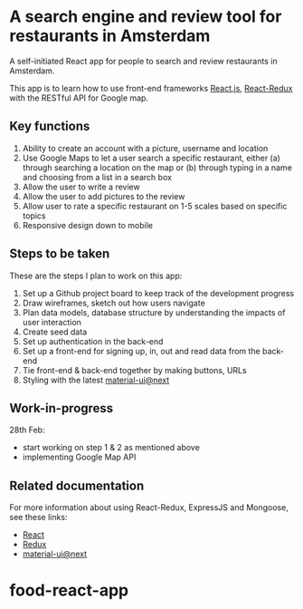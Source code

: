 # A search engine and review tool for restaurants in Amsterdam

A self-initiated React app for people to search and review restaurants in Amsterdam.

This app is to learn how to use front-end frameworks [React.js](https://github.com/facebookincubator/create-react-app), [React-Redux](https://github.com/reactjs/redux) with the RESTful API for Google map.

## Key functions
1. Ability to create an account with a picture, username and location
2. Use Google Maps to let a user search a specific restaurant, either (a) through searching a location on the map or (b) through typing in a name and choosing from a list in a search box
3. Allow the user to write a review
4. Allow the user to add pictures to the review
5. Allow user to rate a specific restaurant on 1-5 scales based on specific topics
6. Responsive design down to mobile

## Steps to be taken
These are the steps I plan to work on this app:
1. Set up a Github project board to keep track of the development progress
2. Draw wireframes, sketch out how users navigate
3. Plan data models, database structure by understanding the impacts of user interaction
4. Create seed data
5. Set up authentication in the back-end
6. Set up a front-end for signing up, in, out and read data from the back-end
7. Tie front-end & back-end together by making buttons, URLs
8. Styling with the latest [material-ui@next](https://material-ui-next.com/)

## Work-in-progress
28th Feb:
* start working on step 1 & 2 as mentioned above
* implementing Google Map API

## Related documentation
For more information about using React-Redux, ExpressJS and Mongoose, see these links:

* [React](https://facebook.github.io/react-native/)
* [Redux](https://redux.js.org/)
* [material-ui@next](https://material-ui-next.com/)
# food-react-app
